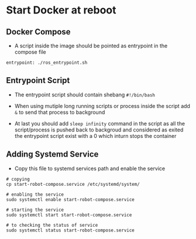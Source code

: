# Start Docker at reboot

## Docker Compose

- A script inside the image should be pointed as entrypoint in the compose file
```
entrypoint: ./ros_entrypoint.sh
```

## Entrypoint Script

- The entrypoint script should contain shebang `#!/bin/bash`

- When using mutiple long running scripts or process inside the script add `&` to send that process to background

- At last you should add `sleep infinity` command in the script as all the script/process is pushed back to backgroud and considered as exited the entrypoint script exist with a 0 which inturn stops the container

## Adding Systemd Service 

- Copy this file to systemd services path and enable the service

```
# copying
cp start-robot-compose.service /etc/systemd/system/

# enabling the service
sudo systemctl enable start-robot-compose.service

# starting the service
sudo systemctl start start-robot-compose.service

# to checking the status of service
sudo systemctl status start-robot-compose.service
```
